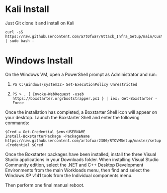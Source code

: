 # Kali Install

Just Git clone it and install on Kali
```
curl -sS https://raw.githubusercontent.com/a7t0fwa7/Attack_Infra_Setup/main/CustomKaliC2andToolsSetup.sh | sudo bash -

```

# Windows Install

On the Windows VM, open a PowerShell prompt as Administrator and run:
1) ```PS C:\Windows\system32> Set-ExecutionPolicy Unrestricted```

2) ```PS > . { Invoke-WebRequest -useb https://boxstarter.org/bootstrapper.ps1 } | iex; Get-Boxstarter -Force```

Once the installation has completed, a Boxstarter Shell icon will appear on your desktop.  Launch the Boxstarter Shell and enter the following commands:
```
$Cred = Get-Credential $env:USERNAME
Install-BoxstarterPackage -PackageName https://raw.githubusercontent.com/artofwar2306/RTOVMSetup/master/setup -Credential $Cred
```
Once the Boxstarter packages have been installed, install the three Visual Studio applications in your Downloads folder.  When installing Visual Studio Community edition, select the .NET and C++ Desktop Development Environments from the main Workloads menu, then find and select the Windows XP v141 tools from the Individual components menu.

Then perform one final manual reboot.
